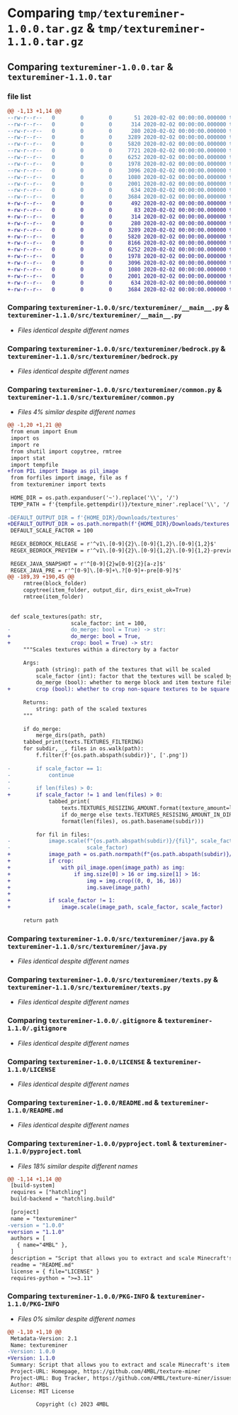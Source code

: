 # Comparing `tmp/textureminer-1.0.0.tar.gz` & `tmp/textureminer-1.1.0.tar.gz`

## Comparing `textureminer-1.0.0.tar` & `textureminer-1.1.0.tar`

### file list

```diff
@@ -1,13 +1,14 @@
--rw-r--r--   0        0        0       51 2020-02-02 00:00:00.000000 textureminer-1.0.0/requirements.txt
--rw-r--r--   0        0        0      314 2020-02-02 00:00:00.000000 textureminer-1.0.0/.vscode/tasks.json
--rw-r--r--   0        0        0      280 2020-02-02 00:00:00.000000 textureminer-1.0.0/src/textureminer/__init__.py
--rw-r--r--   0        0        0     3289 2020-02-02 00:00:00.000000 textureminer-1.0.0/src/textureminer/__main__.py
--rw-r--r--   0        0        0     5820 2020-02-02 00:00:00.000000 textureminer-1.0.0/src/textureminer/bedrock.py
--rw-r--r--   0        0        0     7721 2020-02-02 00:00:00.000000 textureminer-1.0.0/src/textureminer/common.py
--rw-r--r--   0        0        0     6252 2020-02-02 00:00:00.000000 textureminer-1.0.0/src/textureminer/java.py
--rw-r--r--   0        0        0     1978 2020-02-02 00:00:00.000000 textureminer-1.0.0/src/textureminer/texts.py
--rw-r--r--   0        0        0     3096 2020-02-02 00:00:00.000000 textureminer-1.0.0/.gitignore
--rw-r--r--   0        0        0     1080 2020-02-02 00:00:00.000000 textureminer-1.0.0/LICENSE
--rw-r--r--   0        0        0     2001 2020-02-02 00:00:00.000000 textureminer-1.0.0/README.md
--rw-r--r--   0        0        0      634 2020-02-02 00:00:00.000000 textureminer-1.0.0/pyproject.toml
--rw-r--r--   0        0        0     3684 2020-02-02 00:00:00.000000 textureminer-1.0.0/PKG-INFO
+-rw-r--r--   0        0        0      492 2020-02-02 00:00:00.000000 textureminer-1.1.0/CHANGELOG.md
+-rw-r--r--   0        0        0       83 2020-02-02 00:00:00.000000 textureminer-1.1.0/requirements.txt
+-rw-r--r--   0        0        0      314 2020-02-02 00:00:00.000000 textureminer-1.1.0/.vscode/tasks.json
+-rw-r--r--   0        0        0      280 2020-02-02 00:00:00.000000 textureminer-1.1.0/src/textureminer/__init__.py
+-rw-r--r--   0        0        0     3289 2020-02-02 00:00:00.000000 textureminer-1.1.0/src/textureminer/__main__.py
+-rw-r--r--   0        0        0     5820 2020-02-02 00:00:00.000000 textureminer-1.1.0/src/textureminer/bedrock.py
+-rw-r--r--   0        0        0     8166 2020-02-02 00:00:00.000000 textureminer-1.1.0/src/textureminer/common.py
+-rw-r--r--   0        0        0     6252 2020-02-02 00:00:00.000000 textureminer-1.1.0/src/textureminer/java.py
+-rw-r--r--   0        0        0     1978 2020-02-02 00:00:00.000000 textureminer-1.1.0/src/textureminer/texts.py
+-rw-r--r--   0        0        0     3096 2020-02-02 00:00:00.000000 textureminer-1.1.0/.gitignore
+-rw-r--r--   0        0        0     1080 2020-02-02 00:00:00.000000 textureminer-1.1.0/LICENSE
+-rw-r--r--   0        0        0     2001 2020-02-02 00:00:00.000000 textureminer-1.1.0/README.md
+-rw-r--r--   0        0        0      634 2020-02-02 00:00:00.000000 textureminer-1.1.0/pyproject.toml
+-rw-r--r--   0        0        0     3684 2020-02-02 00:00:00.000000 textureminer-1.1.0/PKG-INFO
```

### Comparing `textureminer-1.0.0/src/textureminer/__main__.py` & `textureminer-1.1.0/src/textureminer/__main__.py`

 * *Files identical despite different names*

### Comparing `textureminer-1.0.0/src/textureminer/bedrock.py` & `textureminer-1.1.0/src/textureminer/bedrock.py`

 * *Files identical despite different names*

### Comparing `textureminer-1.0.0/src/textureminer/common.py` & `textureminer-1.1.0/src/textureminer/common.py`

 * *Files 4% similar despite different names*

```diff
@@ -1,20 +1,21 @@
 from enum import Enum
 import os
 import re
 from shutil import copytree, rmtree
 import stat
 import tempfile
+from PIL import Image as pil_image
 from forfiles import image, file as f
 from textureminer import texts
 
 HOME_DIR = os.path.expanduser('~').replace('\\', '/')
 TEMP_PATH = f'{tempfile.gettempdir()}/texture_miner'.replace('\\', '/')
 
-DEFAULT_OUTPUT_DIR = f'{HOME_DIR}/Downloads/textures'
+DEFAULT_OUTPUT_DIR = os.path.normpath(f'{HOME_DIR}/Downloads/textures')
 DEFAULT_SCALE_FACTOR = 100
 
 REGEX_BEDROCK_RELEASE = r'^v1\.[0-9]{2}\.[0-9]{1,2}\.[0-9]{1,2}$'
 REGEX_BEDROCK_PREVIEW = r'^v1\.[0-9]{2}\.[0-9]{1,2}\.[0-9]{1,2}-preview$'
 
 REGEX_JAVA_SNAPSHOT = r'^[0-9]{2}w[0-9]{2}[a-z]$'
 REGEX_JAVA_PRE = r'^[0-9]\.[0-9]+\.?[0-9]+-pre[0-9]?$'
@@ -189,39 +190,45 @@
     rmtree(block_folder)
     copytree(item_folder, output_dir, dirs_exist_ok=True)
     rmtree(item_folder)
 
 
 def scale_textures(path: str,
                    scale_factor: int = 100,
-                   do_merge: bool = True) -> str:
+                   do_merge: bool = True,
+                   crop: bool = True) -> str:
     """Scales textures within a directory by a factor
 
     Args:
         path (string): path of the textures that will be scaled
         scale_factor (int): factor that the textures will be scaled by
         do_merge (bool): whether to merge block and item texture files into a single directory
+        crop (bool): whether to crop non-square textures to be square
 
     Returns:
         string: path of the scaled textures
     """
 
     if do_merge:
         merge_dirs(path, path)
     tabbed_print(texts.TEXTURES_FILTERING)
     for subdir, _, files in os.walk(path):
         f.filter(f'{os.path.abspath(subdir)}', ['.png'])
 
-        if scale_factor == 1:
-            continue
-
-        if len(files) > 0:
+        if scale_factor != 1 and len(files) > 0:
             tabbed_print(
                 texts.TEXTURES_RESIZING_AMOUNT.format(texture_amount=len(files))
                 if do_merge else texts.TEXTURES_RESISING_AMOUNT_IN_DIR.
                 format(len(files), os.path.basename(subdir)))
 
         for fil in files:
-            image.scale(f"{os.path.abspath(subdir)}/{fil}", scale_factor,
-                        scale_factor)
+            image_path = os.path.normpath(f"{os.path.abspath(subdir)}/{fil}")
+            if crop:
+                with pil_image.open(image_path) as img:
+                    if img.size[0] > 16 or img.size[1] > 16:
+                        img = img.crop((0, 0, 16, 16))
+                        img.save(image_path)
+
+            if scale_factor != 1:
+                image.scale(image_path, scale_factor, scale_factor)
 
     return path
```

### Comparing `textureminer-1.0.0/src/textureminer/java.py` & `textureminer-1.1.0/src/textureminer/java.py`

 * *Files identical despite different names*

### Comparing `textureminer-1.0.0/src/textureminer/texts.py` & `textureminer-1.1.0/src/textureminer/texts.py`

 * *Files identical despite different names*

### Comparing `textureminer-1.0.0/.gitignore` & `textureminer-1.1.0/.gitignore`

 * *Files identical despite different names*

### Comparing `textureminer-1.0.0/LICENSE` & `textureminer-1.1.0/LICENSE`

 * *Files identical despite different names*

### Comparing `textureminer-1.0.0/README.md` & `textureminer-1.1.0/README.md`

 * *Files identical despite different names*

### Comparing `textureminer-1.0.0/pyproject.toml` & `textureminer-1.1.0/pyproject.toml`

 * *Files 18% similar despite different names*

```diff
@@ -1,14 +1,14 @@
 [build-system]
 requires = ["hatchling"]
 build-backend = "hatchling.build"
 
 [project]
 name = "textureminer"
-version = "1.0.0"
+version = "1.1.0"
 authors = [
   { name="4MBL" },
 ]
 description = "Script that allows you to extract and scale Minecraft's item and block textures."
 readme = "README.md"
 license = { file="LICENSE" }
 requires-python = ">=3.11"
```

### Comparing `textureminer-1.0.0/PKG-INFO` & `textureminer-1.1.0/PKG-INFO`

 * *Files 0% similar despite different names*

```diff
@@ -1,10 +1,10 @@
 Metadata-Version: 2.1
 Name: textureminer
-Version: 1.0.0
+Version: 1.1.0
 Summary: Script that allows you to extract and scale Minecraft's item and block textures.
 Project-URL: Homepage, https://github.com/4MBL/texture-miner
 Project-URL: Bug Tracker, https://github.com/4MBL/texture-miner/issues
 Author: 4MBL
 License: MIT License
         
         Copyright (c) 2023 4MBL
```

